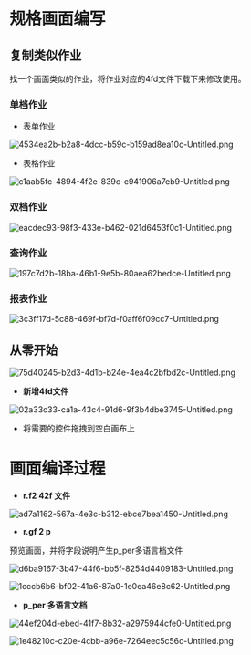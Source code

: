 

# 规格画面编写

## 复制类似作业

找一个画面类似的作业，将作业对应的4fd文件下载下来修改使用。

### 单档作业

- 表单作业

![4534ea2b-b2a8-4dcc-b59c-b159ad8ea10c-Untitled.png](image/4534ea2b-b2a8-4dcc-b59c-b159ad8ea10c-Untitled.png)

- 表格作业

![c1aab5fc-4894-4f2e-839c-c941906a7eb9-Untitled.png](image/c1aab5fc-4894-4f2e-839c-c941906a7eb9-Untitled.png)

### 双档作业

![eacdec93-98f3-433e-b462-021d6453f0c1-Untitled.png](image/eacdec93-98f3-433e-b462-021d6453f0c1-Untitled.png)

### 查询作业

![197c7d2b-18ba-46b1-9e5b-80aea62bedce-Untitled.png](image/197c7d2b-18ba-46b1-9e5b-80aea62bedce-Untitled.png)

### 报表作业

![3c3ff17d-5c88-469f-bf7d-f0aff6f09cc7-Untitled.png](image/3c3ff17d-5c88-469f-bf7d-f0aff6f09cc7-Untitled.png)

## 从零开始

![75d40245-b2d3-4d1b-b24e-4ea4c2bfbd2c-Untitled.png](image/75d40245-b2d3-4d1b-b24e-4ea4c2bfbd2c-Untitled.png)

- **新增4fd文件**

![02a33c33-ca1a-43c4-91d6-9f3b4dbe3745-Untitled.png](image/02a33c33-ca1a-43c4-91d6-9f3b4dbe3745-Untitled.png)

- 将需要的控件拖拽到空白画布上

# 画面编译过程

- **r.f2 42f 文件**

![ad7a1162-567a-4e3c-b312-ebce7bea1450-Untitled.png](image/ad7a1162-567a-4e3c-b312-ebce7bea1450-Untitled.png)

- **r.gf 2 p**

预览画面，并将字段说明产生p_per多语言档文件

![d6ba9167-3b47-44f6-bb5f-8254d4409183-Untitled.png](image/d6ba9167-3b47-44f6-bb5f-8254d4409183-Untitled.png)

![1cccb6b6-bf02-41a6-87a0-1e0ea46e8c62-Untitled.png](image/1cccb6b6-bf02-41a6-87a0-1e0ea46e8c62-Untitled.png)

- **p_per 多语言文档**

![44ef204d-ebed-41f7-8b32-a2975944cfe0-Untitled.png](image/44ef204d-ebed-41f7-8b32-a2975944cfe0-Untitled.png)

![1e48210c-c20e-4cbb-a96e-7264eec5c56c-Untitled.png](image/1e48210c-c20e-4cbb-a96e-7264eec5c56c-Untitled.png)



